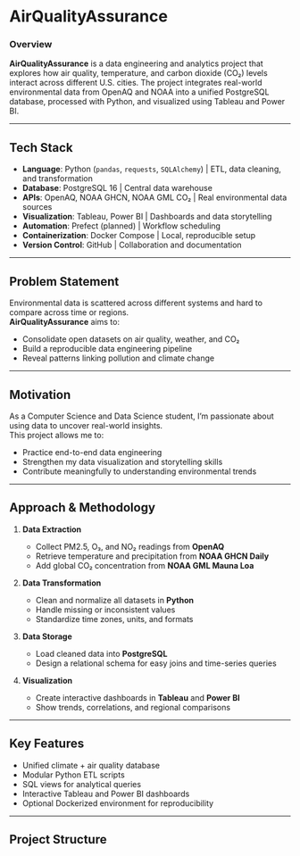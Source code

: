 # AirQualityAssurance

### **Overview**
**AirQualityAssurance** is a data engineering and analytics project that explores how air quality, temperature, and carbon dioxide (CO₂) levels interact across different U.S. cities.
The project integrates real-world environmental data from OpenAQ and NOAA into a unified PostgreSQL database, processed with Python, and visualized using Tableau and Power BI.

---

## Tech Stack

 - **Language**: Python (`pandas`, `requests`, `SQLAlchemy`) | ETL, data cleaning, and transformation
 - **Database**: PostgreSQL 16 | Central data warehouse 
 - **APIs**: OpenAQ, NOAA GHCN, NOAA GML CO₂ | Real environmental data sources
 - **Visualization**: Tableau, Power BI | Dashboards and data storytelling
 - **Automation**: Prefect (planned) | Workflow scheduling 
 - **Containerization**: Docker Compose | Local, reproducible setup
 - **Version Control**: GitHub | Collaboration and documentation

---

## Problem Statement
Environmental data is scattered across different systems and hard to compare across time or regions.  
**AirQualityAssurance** aims to:
- Consolidate open datasets on air quality, weather, and CO₂  
- Build a reproducible data engineering pipeline  
- Reveal patterns linking pollution and climate change

---

## Motivation
As a Computer Science and Data Science student, I’m passionate about using data to uncover real-world insights.  
This project allows me to:
- Practice end-to-end data engineering  
- Strengthen my data visualization and storytelling skills  
- Contribute meaningfully to understanding environmental trends

---

## Approach & Methodology

1. **Data Extraction**
   - Collect PM2.5, O₃, and NO₂ readings from **OpenAQ**
   - Retrieve temperature and precipitation from **NOAA GHCN Daily**
   - Add global CO₂ concentration from **NOAA GML Mauna Loa**

2. **Data Transformation**
   - Clean and normalize all datasets in **Python**
   - Handle missing or inconsistent values
   - Standardize time zones, units, and formats

3. **Data Storage**
   - Load cleaned data into **PostgreSQL**
   - Design a relational schema for easy joins and time-series queries

4. **Visualization**
   - Create interactive dashboards in **Tableau** and **Power BI**
   - Show trends, correlations, and regional comparisons

---

## Key Features
- Unified climate + air quality database  
- Modular Python ETL scripts  
- SQL views for analytical queries  
- Interactive Tableau and Power BI dashboards  
- Optional Dockerized environment for reproducibility  

---

## Project Structure

